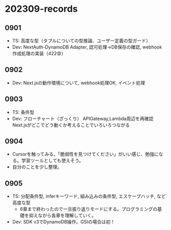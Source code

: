 # 202309-records
## 0901
- TS: 高度な型（タプルについての型推論、ユーザー定義の型ガード）
- Dev: NextAuth-DynamoDB Adapter, 認可処理→DB保存の確認, webhook作成処理の実装（422😰）

## 0902
- Dev: Next.jsの動作環境について, webhook処理OK, イベント処理

## 0903
- TS: 条件型
- Dev: フローチャート（ざっくり）
APIGateway,Lambda周辺を再確認
Next.jsがどこでどう動くか考えることでいろいろつながる

## 0904
- Cursorを触ってみる。「脆弱性を見つけてください」がいい感じ、勉強になる。学習ツールとしても使えそう。
- 自分のことを少し整理。

## 0905
- TS: 分配条件型, inferキーワード, 組み込みの条件型, エスケープハッチ, など高度な型
    - 6章まで終わったので一旦振り返りモードにする。プログラミングの基礎を抑えながら各章を理解していく。
- Dev: SDK v3でDynamoDB操作。GSIの場合は初！

